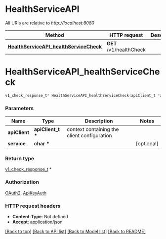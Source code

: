 # HealthServiceAPI

All URIs are relative to *http://localhost:8080*

Method | HTTP request | Description
------------- | ------------- | -------------
[**HealthServiceAPI_healthServiceCheck**](HealthServiceAPI.md#HealthServiceAPI_healthServiceCheck) | **GET** /v1/healthCheck | 


# **HealthServiceAPI_healthServiceCheck**
```c
v1_check_response_t* HealthServiceAPI_healthServiceCheck(apiClient_t *apiClient, char * service);
```

### Parameters
Name | Type | Description  | Notes
------------- | ------------- | ------------- | -------------
**apiClient** | **apiClient_t \*** | context containing the client configuration |
**service** | **char \*** |  | [optional] 

### Return type

[v1_check_response_t](v1_check_response.md) *


### Authorization

[OAuth2](../README.md#OAuth2), [ApiKeyAuth](../README.md#ApiKeyAuth)

### HTTP request headers

 - **Content-Type**: Not defined
 - **Accept**: application/json

[[Back to top]](#) [[Back to API list]](../README.md#documentation-for-api-endpoints) [[Back to Model list]](../README.md#documentation-for-models) [[Back to README]](../README.md)

